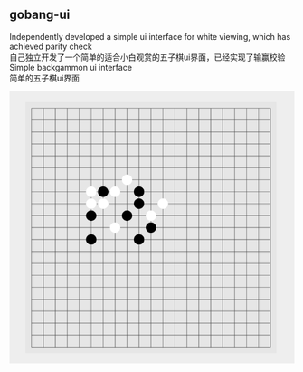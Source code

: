 ## gobang-ui

Independently developed a simple ui interface for white viewing, which has achieved parity check <br/> 自己独立开发了一个简单的适合小白观赏的五子棋ui界面，已经实现了输赢校验 <br>
Simple backgammon ui interface <br/> 简单的五子棋ui界面

![image](c.png)
